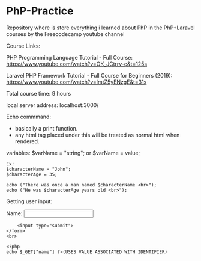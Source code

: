 # PhP-Practice

Repository where is store everything i learned about PhP in the PhP+Laravel courses by the Freecodecamp youtube channel

Course Links:

PHP Programming Language Tutorial - Full Course: https://www.youtube.com/watch?v=OK_JCtrrv-c&t=125s

Laravel PHP Framework Tutorial - Full Course for Beginners (2019): https://www.youtube.com/watch?v=ImtZ5yENzgE&t=31s

Total course time: 9 hours

local server address: localhost:3000/

Echo commmand:

- basically a print function.
- any html tag placed under this will be treated as normal html when rendered.

variables:
$varName = "string"; or $varName = value;

    Ex:
    $characterName = "John";
    $characterAge = 35;

    echo ("There was once a man named $characterName <br>");
    echo ("He was $characterAge years old <br>");

Getting user input:

<form action="input.php"(SITE THAT HANDLES INPUT REQUEST) method="get"(SIGNIFIES WE ARE TAKING INPUT)>
Name: <input type="text" name="name"(IDENTIFIER)>

        <input type="submit">
    </form>
    <br>

    <?php
    echo $_GET["name"] ?>(USES VALUE ASSOCIATED WITH IDENTIFIER)
